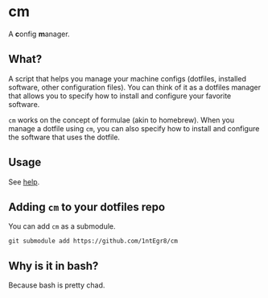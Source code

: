 # cm

A **c**onfig **m**anager.

## What?

A script that helps you manage your machine configs (dotfiles, installed software, other configuration files). You can think of it as a dotfiles manager that allows you to specify how to install and configure your favorite software.

`cm` works on the concept of formulae (akin to homebrew). When you manage a dotfile using `cm`, you can also specify how to install and configure the software that uses the dotfile.

## Usage

See [help](./help/index).

## Adding `cm` to your dotfiles repo

You can add `cm` as a submodule.
```
git submodule add https://github.com/1ntEgr8/cm
```

## Why is it in bash?

Because bash is pretty chad.
